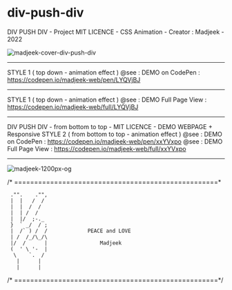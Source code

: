 # div-push-div
DIV PUSH DIV - Project MIT LICENCE - CSS Animation - Creator : Madjeek - 2022

![madjeek-cover-div-push-div](https://images.pexels.com/photos/2780762/pexels-photo-2780762.jpeg?auto=compress&cs=tinysrgb&w=1260&h=750&dpr=1)
____________
STYLE 1 ( top down - animation effect )
@see : DEMO on CodePen : https://codepen.io/madjeek-web/pen/LYQVjBJ
____________
STYLE 1 ( top down - animation effect )
@see : DEMO Full Page View : https://codepen.io/madjeek-web/full/LYQVjBJ
____________
DIV PUSH DIV - from bottom to top - MIT LICENCE - DEMO WEBPAGE + Responsive
STYLE 2 ( from bottom to top - animation effect )
@see : DEMO on CodePen : https://codepen.io/madjeek-web/pen/xxYVxpo
@see : DEMO Full Page View : https://codepen.io/madjeek-web/full/xxYVxpo
___________

![madjeek-1200px-og](https://user-images.githubusercontent.com/83957788/174204965-cd246cba-6142-49c4-b722-eee34685e753.jpg)

/* ===================================================*
    
     ."".    ."",       
     |  |   /  /
     |  |  /  /
     |  | /  /
     |  |/  ;-._ 
     }  ` _/  / ;
     |  /` ) /  /             PEACE and LOVE
     | /  /_/\_/\
     |/  /      |                 Madjeek
     (  ' \ '-  |
      \    `.  /
       |      |
       |      |

	
	
/* ===================================================*/

